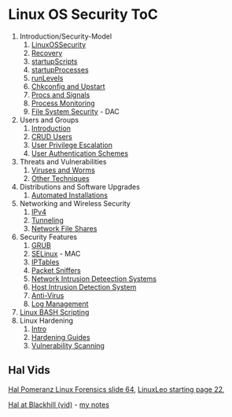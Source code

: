 # Linux OS Security ToC

1. Introduction/Security-Model
   1. [LinuxOSSecurity](LinuxOSSecurity.md)
   2. [Recovery](Recovery.md)
   3. [startupScripts](startupScripts.md)
   4. [startupProcesses](startupProcesses.md)
   5. [runLevels](runLevels.md)
   6. [Chkconfig and Upstart](serviceTools.md)
   7. [Procs and Signals](PandS.md)
   8. [Process Monitoring](procMon.md)
   9. [File System Security](fsSec.md) - DAC
2. Users and Groups
   1. [Introduction](uandg.md)
   2. [CRUD Users](crudusers.md)
   3. [User Privilege Escalation](uprivesc.md)
   4. [User Authentication Schemes](uAuth.md)
3. Threats and Vulnerabilities
   1. [Viruses and Worms](vandw.md)
   2. [Other Techniques](misc_vandw.md)
4. Distributions and Software Upgrades
   1. [Automated Installations](autoinstall.md)
5. Networking and Wireless Security
   1. [IPv4](networking1.md)
   2. [Tunneling](networking2.md)
   3. [Network File Shares](netfileshare.md)
6. Security Features
   1. [GRUB](grub.md)
   2. [SELinux](selinux.md) - MAC
   3. [IPTables](iptables.md)
   4. [Packet Sniffers](pktsniff.md)
   5. [Network Intrusion Deteection Systems](nids.md)
   6. [Host Intrusion Detection System](hids.md)
   7. [Anti-Virus](av.md)
   8. [Log Management](logmgmt.md)
7. [Linux BASH Scripting](scriptbasics.md)
8. Linux Hardening
   1. [Intro](hardintro.md)
   2. [Hardening Guides](hardguide.md)
   3. [Vulnerability Scanning](vulnscan.md)


## Hal Vids

 [Hal Pomeranz Linux Forensics slide 64](https://archive.org/details/HalLinuxForensics/page/n1/mode/2up), [LinuxLeo starting page 22](https://linuxleo.com/Docs/LinuxLeo_4.93.pdf), 

[Hal at Blackhill (vid)](https://www.blackhillsinfosec.com/webcast-linux-forensics-magical-mystery-tour-with-hal-pomeranz/) - [my notes](Hal_MagicalMysteryTour.md)

